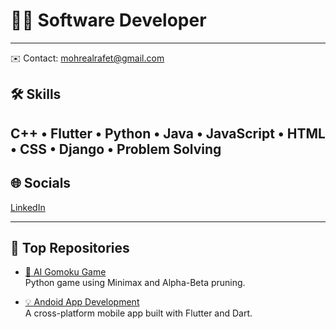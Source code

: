 # 👨‍💻 Software Developer
---
✉️ Contact: mohrealrafet@gmail.com

## 🛠️ Skills
C++ • Flutter • Python • Java • JavaScript • HTML • CSS • Django • Problem Solving
---

## 🌐 Socials
[LinkedIn](https://linkedin.com/in/rania-raafat-694b0b261) 

---

## 📌 Top Repositories

- [🤖 AI Gomoku Game](https://github.com/mohrael/Gomoku-Game)  
  Python game using Minimax and Alpha-Beta pruning.

- [💡 Andoid App Development](https://github.com//mohrael/Mobile-Apps)  
  A cross-platform mobile app built with Flutter and Dart.
